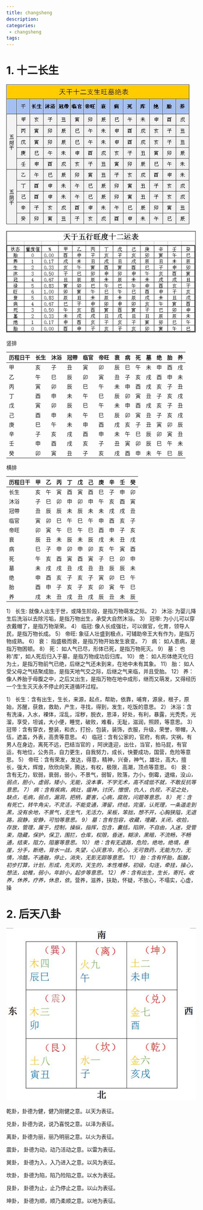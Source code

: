 ```yaml
---
title: changsheng
description:
categories:
 - changsheng
tags:
---
```


# 1. 十二长生

![Mobile Preview](/assets/images/yin/十二长生阴阳表.png)

![Mobile Preview](/assets/images/yin/十二长生旺度.png)

竖排

| 历程日干 | 长生 | 沐浴 | 冠帶 | 临官 | 帝旺 | 衰  | 病  | 死  | 墓  | 绝  | 胎  | 养  |
| -------- | ---- | ---- | ---- | ---- | ---- | --- | --- | --- | --- | --- | --- | --- |
| 甲       | 亥   | 子   | 丑   | 寅   | 卯   | 辰  | 巳  | 午  | 未  | 申  | 酉  | 戌  |
| 乙       | 午   | 巳   | 辰   | 卯   | 寅   | 丑  | 子  | 亥  | 戌  | 酉  | 申  | 未  |
| 丙       | 寅   | 卯   | 辰   | 巳   | 午   | 未  | 申  | 酉  | 戌  | 亥  | 子  | 丑  |
| 丁       | 酉   | 申   | 未   | 午   | 巳   | 辰  | 卯  | 寅  | 丑  | 子  | 亥  | 戌  |
| 戊       | 寅   | 卯   | 辰   | 巳   | 午   | 未  | 申  | 酉  | 戌  | 亥  | 子  | 丑  |
| 己       | 酉   | 申   | 未   | 午   | 巳   | 辰  | 卯  | 寅  | 丑  | 子  | 亥  | 戌  |
| 庚       | 巳   | 午   | 未   | 申   | 酉   | 戌  | 亥  | 子  | 丑  | 寅  | 卯  | 辰  |
| 辛       | 子   | 亥   | 戌   | 酉   | 申   | 未  | 午  | 巳  | 辰  | 卯  | 寅  | 丑  |
| 壬       | 申   | 酉   | 戌   | 亥   | 子   | 丑  | 寅  | 卯  | 辰  | 巳  | 午  | 未  |
| 癸       | 卯   | 寅   | 丑   | 子   | 亥   | 戌  | 酉  | 申  | 未  | 午  | 巳  | 辰  |

横排

| 历程日干 | 甲  | 乙  | 丙  | 丁  | 戊  | 己  | 庚  | 辛  | 壬  | 癸  |
| -------- | --- | --- | --- | --- | --- | --- | --- | --- | --- | --- |
| 长生     | 亥  | 午  | 寅  | 酉  | 寅  | 酉  | 巳  | 子  | 申  | 卯  |
| 沐浴     | 子  | 巳  | 卯  | 申  | 卯  | 申  | 午  | 亥  | 酉  | 寅  |
| 冠帶     | 丑  | 辰  | 辰  | 未  | 辰  | 未  | 未  | 戌  | 戌  | 丑  |
| 临官     | 寅  | 卯  | 巳  | 午  | 巳  | 午  | 申  | 酉  | 亥  | 子  |
| 帝旺     | 卯  | 寅  | 午  | 巳  | 午  | 巳  | 酉  | 申  | 子  | 亥  |
| 衰       | 辰  | 丑  | 未  | 辰  | 未  | 辰  | 戌  | 未  | 丑  | 戌  |
| 病       | 巳  | 子  | 申  | 卯  | 申  | 卯  | 亥  | 午  | 寅  | 酉  |
| 死       | 午  | 亥  | 酉  | 寅  | 酉  | 寅  | 子  | 巳  | 卯  | 申  |
| 墓       | 未  | 戌  | 戌  | 丑  | 戌  | 丑  | 丑  | 辰  | 辰  | 未  |
| 绝       | 申  | 酉  | 亥  | 子  | 亥  | 子  | 寅  | 卯  | 巳  | 午  |
| 胎       | 酉  | 申  | 子  | 亥  | 子  | 亥  | 卯  | 寅  | 午  | 巳  |
| 养       | 戌  | 未  | 丑  | 戌  | 丑  | 戌  | 辰  | 丑  | 未  | 辰  |


1） 长生: 就像人出生于世，或降生阶段，是指万物萌发之际。
2） 沐浴: 为婴儿降生后洗浴以去除污垢，是指万物出生，承受大自然沐浴。
3） 冠带: 为小儿可以穿衣戴帽了，是指万物渐荣。
4） 临冠: 像人长成强壮，可以做官，化育，领导人民，是指万物长成。
5） 帝旺: 象征人壮盛到极点，可辅助帝王大有作为，是指万物成熟。
6） 衰： 指盛极而衰，是指万物开始发生衰变。
7） 病： 如人患病，是指万物困顿。
8） 死： 如人气已尽，形体已死，是指万物死灭。
9） 墓： 也称'库'，如人死后归入于墓，是指万物成功后归库。
10） 绝： 如人形体绝灭化归为土，是指万物前气已绝，后继之气还未到来，在地中未有其象。
11） 胎： 如人受父母之气结聚成胎，是指天地气交之际，后继之气来临，并且受胎。
12） 养： 像人养胎于母腹之中，之后又出生，是指万物在地中成形，继而又萌发，又得经历一个生生灭灭永不停止的天道循环过程。

1） 长生：含有出生，生长，来源，起点，帮助，依靠，哺育，源泉，根子，原始，苏醒，获救，救助，产生，寻找，得到，发生，吃饭的意思。
2） 沐浴：含有洗澡，入水，裸体，淫乱，淫秽，脱衣，恩泽，好处，有利，暴露，光秃秃，光溜，享受，坦诚，大小便，睡觉，破败，难看，无耻，滋润，照顾，等意思。
3） 冠带：含有穿衣，整装，和衣，打扮，包装，装饰，衣服，升级，荣誉，带帽，入伍，遮盖，外表，高贵等意思。
4） 临冠：含有公家的，官府，有病，灾祸，有男人在身边，离死不远，巴结当官的 ，阿谀逢迎，出仕，当官，拍马屁，有官运，有地位，公务员，自力更生，自我努力，成长，快要成功，国营，危险等意思。
5） 帝旺：含有荣发，发达，得意，精神，兴奋，神气，雄壮，高大，擅长，强大，辉煌，欣欣向荣，腾达，有权，极限，高潮，顶点等意思。
6） 衰：含有无力，软弱，衰弱，弱小，不景气，弱智，败落，力小，倒霉，退缩，没*山，弱点，胆小，虚弱，矮小，无能，没本事，不学无术，高不成低不就，不敢反抗等意思。
7） 病：含有疾病，病灶，瘟神，讨厌，憎恨，仇人，仇视，不足之处，缺点，毛病，弱点，漏洞，把柄，要害，心病，腐败，问题等意思。
8） 死：含有死亡，转牛角尖，不灵活，不能变通，滞留，终结，完蛋，认死理，一条道走到黑，没有余地，不景气，无生气，无活力，呆板，笨拙，想不开，心胸狭隘，无退路，寂静，安静，可怕等意思。
9） 墓：含有包容，收藏，埋藏，关闭，收拾，存放，管理，属于，控制，操纵，指挥，包含，囊括，陷阱，不自由，入迷，受管束，隐藏，保护，保卫，围拦，仓库，权限，昏迷，糊涂，黑暗，不流畅，不畅通，结束，阻力，阻塞等意思。
10） 绝：含有无退路，危险，绝地，绝境，悬崖，分手，断绝，背水一战，失望，心灰意冷，死心，无可救药，无能为力，无情，冷酷，不通融，停止，消失，无影无踪等意思。
11） 胎：含有怀胎，酝酿，初步打算，计划，形成，先天的，天生的，本性难移，初级，勾连，牵挂，操心，想法，幼稚，弱小，年龄小，起步等意思。
12） 养：含有出生，生长，寄托，收养，休养，疗养，休息，依*，营养，滋养，扶助，怀疑，不放心，不塌实，心虚，操

# 2. 后天八卦
![Mobile Preview](/assets/images/yin/九宫八卦十二地支.png)

乾卦，卦德为健，健乃刚健之意。以天为表征。

兑卦，卦德为说，说乃喜悦之意。以泽为表征。

离卦，卦德为丽，丽乃明丽之意。以火为表征。

震卦， 卦德为动，动乃活动之意。以雷为表征。

巽卦， 卦德为入，入乃进入之意。以风为表征。

坎卦， 卦德为陷，陷乃险陷之意。以水为表征。

艮卦， 卦德为止，止乃停止之意。以山为表征。

坤卦， 卦德为顺，顺乃柔顺之意。以地为表征。
